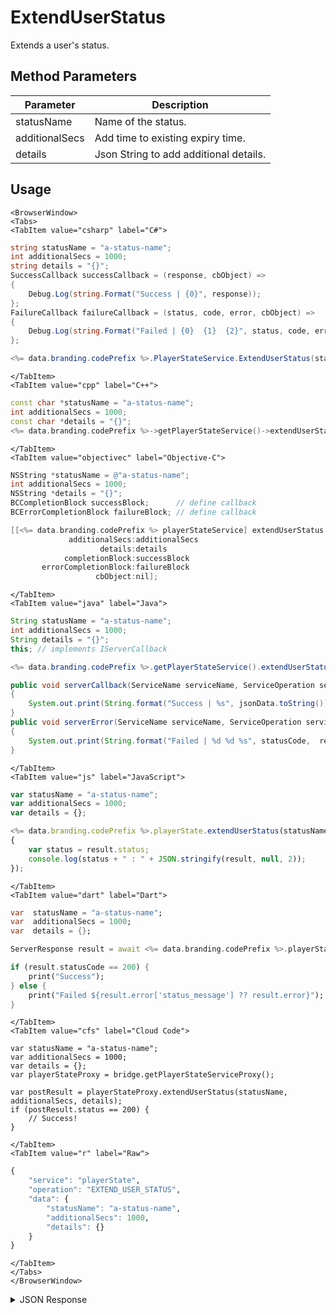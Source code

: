 # ExtendUserStatus

Extends a user's status.

<PartialServop service_name="playerState" operation_name="EXTEND_USER_STATUS" />

## Method Parameters
Parameter | Description
--------- | -----------
statusName | Name of the status.
additionalSecs | Add time to existing expiry time. 
details | Json String to add additional details.

## Usage

```mdx-code-block
<BrowserWindow>
<Tabs>
<TabItem value="csharp" label="C#">
```

```csharp
string statusName = "a-status-name";
int additionalSecs = 1000;
string details = "{}";
SuccessCallback successCallback = (response, cbObject) =>
{
    Debug.Log(string.Format("Success | {0}", response));
};
FailureCallback failureCallback = (status, code, error, cbObject) =>
{
    Debug.Log(string.Format("Failed | {0}  {1}  {2}", status, code, error));
};

<%= data.branding.codePrefix %>.PlayerStateService.ExtendUserStatus(statusName, additionalSecs, details, successCallback, failureCallback);
```

```mdx-code-block
</TabItem>
<TabItem value="cpp" label="C++">
```

```cpp
const char *statusName = "a-status-name";
int additionalSecs = 1000;
const char *details = "{}";
<%= data.branding.codePrefix %>->getPlayerStateService()->extendUserStatus(statusName, additionalSecs, details, this);
```

```mdx-code-block
</TabItem>
<TabItem value="objectivec" label="Objective-C">
```

```objectivec
NSString *statusName = @"a-status-name";
int additionalSecs = 1000;
NSString *details = "{}";
BCCompletionBlock successBlock;      // define callback
BCErrorCompletionBlock failureBlock; // define callback

[[<%= data.branding.codePrefix %> playerStateService] extendUserStatus:statusName
             additionalSecs:additionalSecs
                    details:details
            completionBlock:successBlock
       errorCompletionBlock:failureBlock
                   cbObject:nil];
```

```mdx-code-block
</TabItem>
<TabItem value="java" label="Java">
```

```java
String statusName = "a-status-name";
int additionalSecs = 1000;
String details = "{}";
this; // implements IServerCallback

<%= data.branding.codePrefix %>.getPlayerStateService().extendUserStatus(statusName, additionalSecs, details, this);

public void serverCallback(ServiceName serviceName, ServiceOperation serviceOperation, JSONObject jsonData)
{
    System.out.print(String.format("Success | %s", jsonData.toString()));
}
public void serverError(ServiceName serviceName, ServiceOperation serviceOperation, int statusCode, int reasonCode, String jsonError)
{
    System.out.print(String.format("Failed | %d %d %s", statusCode,  reasonCode, jsonError.toString()));
}
```

```mdx-code-block
</TabItem>
<TabItem value="js" label="JavaScript">
```

```javascript
var statusName = "a-status-name";
var additionalSecs = 1000;
var details = {};

<%= data.branding.codePrefix %>.playerState.extendUserStatus(statusName, additionalSecs, details, result =>
{
    var status = result.status;
    console.log(status + " : " + JSON.stringify(result, null, 2));
});
```

```mdx-code-block
</TabItem>
<TabItem value="dart" label="Dart">
```

```dart
var  statusName = "a-status-name";
var  additionalSecs = 1000;
var  details = {};

ServerResponse result = await <%= data.branding.codePrefix %>.playerStateService.extendUserStatus(statusName:statusName, additionalSecs:additionalSecs, details:details);

if (result.statusCode == 200) {
    print("Success");
} else {
    print("Failed ${result.error['status_message'] ?? result.error}");
}
```

```mdx-code-block
</TabItem>
<TabItem value="cfs" label="Cloud Code">
```

```cfscript
var statusName = "a-status-name";
var additionalSecs = 1000;
var details = {};
var playerStateProxy = bridge.getPlayerStateServiceProxy();

var postResult = playerStateProxy.extendUserStatus(statusName, additionalSecs, details);
if (postResult.status == 200) {
    // Success!
}
```

```mdx-code-block
</TabItem>
<TabItem value="r" label="Raw">
```

```r
{
	"service": "playerState",
	"operation": "EXTEND_USER_STATUS",
	"data": {
		"statusName": "a-status-name",
		"additionalSecs": 1000,
		"details": {}
	}
}
```

```mdx-code-block
</TabItem>
</Tabs>
</BrowserWindow>
```

<details>
<summary>JSON Response</summary>

```json
{
  "data": {
    "activeStart": 1567537263623,
    "statusName": "rapidFire",
    "details": {},
    "activeUntil": 1567538323623
  },
  "status": 200
}
```
</details>

